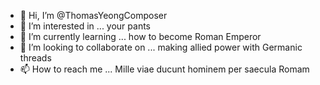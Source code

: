 - 👋 Hi, I’m @ThomasYeongComposer
- 👀 I’m interested in ... your pants
- 🌱 I’m currently learning ... how to become Roman Emperor
- 💞️ I’m looking to collaborate on ... making allied power with Germanic threads
- 📫 How to reach me ... Mille viae ducunt hominem per saecula Romam

<!---
ThomasYeongComposer/ThomasYeongComposer is a ✨ special ✨ repository because its `README.md` (this file) appears on your GitHub profile.
You can click the Preview link to take a look at your changes.
--->
